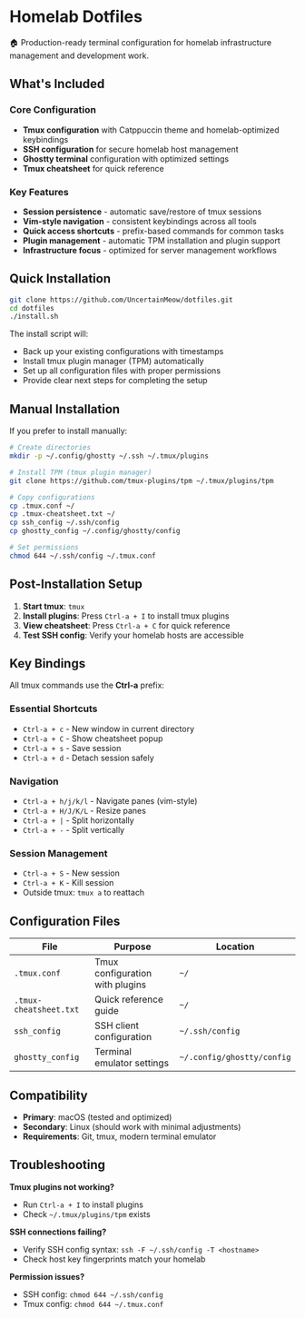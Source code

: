 # Homelab Dotfiles

🏠 Production-ready terminal configuration for homelab infrastructure management and development work.

## What's Included

### Core Configuration
- **Tmux configuration** with Catppuccin theme and homelab-optimized keybindings
- **SSH configuration** for secure homelab host management  
- **Ghostty terminal** configuration with optimized settings
- **Tmux cheatsheet** for quick reference

### Key Features
- **Session persistence** - automatic save/restore of tmux sessions
- **Vim-style navigation** - consistent keybindings across all tools
- **Quick access shortcuts** - prefix-based commands for common tasks
- **Plugin management** - automatic TPM installation and plugin support
- **Infrastructure focus** - optimized for server management workflows

## Quick Installation

```bash
git clone https://github.com/UncertainMeow/dotfiles.git
cd dotfiles
./install.sh
```

The install script will:
- Back up your existing configurations with timestamps
- Install tmux plugin manager (TPM) automatically
- Set up all configuration files with proper permissions
- Provide clear next steps for completing the setup

## Manual Installation

If you prefer to install manually:

```bash
# Create directories
mkdir -p ~/.config/ghostty ~/.ssh ~/.tmux/plugins

# Install TPM (tmux plugin manager)
git clone https://github.com/tmux-plugins/tpm ~/.tmux/plugins/tpm

# Copy configurations
cp .tmux.conf ~/ 
cp .tmux-cheatsheet.txt ~/
cp ssh_config ~/.ssh/config
cp ghostty_config ~/.config/ghostty/config

# Set permissions
chmod 644 ~/.ssh/config ~/.tmux.conf
```

## Post-Installation Setup

1. **Start tmux**: `tmux`
2. **Install plugins**: Press `Ctrl-a + I` to install tmux plugins
3. **View cheatsheet**: Press `Ctrl-a + C` for quick reference
4. **Test SSH config**: Verify your homelab hosts are accessible

## Key Bindings

All tmux commands use the **Ctrl-a** prefix:

### Essential Shortcuts
- `Ctrl-a + c` - New window in current directory
- `Ctrl-a + C` - Show cheatsheet popup
- `Ctrl-a + s` - Save session  
- `Ctrl-a + d` - Detach session safely

### Navigation  
- `Ctrl-a + h/j/k/l` - Navigate panes (vim-style)
- `Ctrl-a + H/J/K/L` - Resize panes
- `Ctrl-a + |` - Split horizontally
- `Ctrl-a + -` - Split vertically

### Session Management
- `Ctrl-a + S` - New session
- `Ctrl-a + K` - Kill session  
- Outside tmux: `tmux a` to reattach

## Configuration Files

| File | Purpose | Location |
|------|---------|----------|
| `.tmux.conf` | Tmux configuration with plugins | `~/` |
| `.tmux-cheatsheet.txt` | Quick reference guide | `~/` |
| `ssh_config` | SSH client configuration | `~/.ssh/config` |
| `ghostty_config` | Terminal emulator settings | `~/.config/ghostty/config` |

## Compatibility

- **Primary**: macOS (tested and optimized)
- **Secondary**: Linux (should work with minimal adjustments)
- **Requirements**: Git, tmux, modern terminal emulator

## Troubleshooting

**Tmux plugins not working?**
- Run `Ctrl-a + I` to install plugins
- Check `~/.tmux/plugins/tpm` exists

**SSH connections failing?**  
- Verify SSH config syntax: `ssh -F ~/.ssh/config -T <hostname>`
- Check host key fingerprints match your homelab

**Permission issues?**
- SSH config: `chmod 644 ~/.ssh/config`
- Tmux config: `chmod 644 ~/.tmux.conf`

